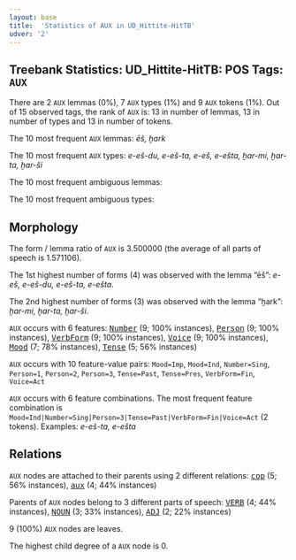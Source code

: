```yaml
---
layout: base
title:  'Statistics of AUX in UD_Hittite-HitTB'
udver: '2'
---
```


## Treebank Statistics: UD_Hittite-HitTB: POS Tags: `AUX`

There are 2 `AUX` lemmas (0%), 7 `AUX` types (1%) and 9 `AUX` tokens (1%).
Out of 15 observed tags, the rank of `AUX` is: 13 in number of lemmas, 13 in number of types and 13 in number of tokens.

The 10 most frequent `AUX` lemmas: <em>ēš, ḫark</em>

The 10 most frequent `AUX` types:  <em>e-eš-du, e-eš-ta, e-eš, e-ešta, ḫar-mi, ḫar-ta, ḫar-ši</em>

The 10 most frequent ambiguous lemmas: 

The 10 most frequent ambiguous types:  



## Morphology

The form / lemma ratio of `AUX` is 3.500000 (the average of all parts of speech is 1.571106).

The 1st highest number of forms (4) was observed with the lemma “ēš”: <em>e-eš, e-eš-du, e-eš-ta, e-ešta</em>.

The 2nd highest number of forms (3) was observed with the lemma “ḫark”: <em>ḫar-mi, ḫar-ta, ḫar-ši</em>.

`AUX` occurs with 6 features: <tt><a href="hit_hittb-feat-Number.html">Number</a></tt> (9; 100% instances), <tt><a href="hit_hittb-feat-Person.html">Person</a></tt> (9; 100% instances), <tt><a href="hit_hittb-feat-VerbForm.html">VerbForm</a></tt> (9; 100% instances), <tt><a href="hit_hittb-feat-Voice.html">Voice</a></tt> (9; 100% instances), <tt><a href="hit_hittb-feat-Mood.html">Mood</a></tt> (7; 78% instances), <tt><a href="hit_hittb-feat-Tense.html">Tense</a></tt> (5; 56% instances)

`AUX` occurs with 10 feature-value pairs: `Mood=Imp`, `Mood=Ind`, `Number=Sing`, `Person=1`, `Person=2`, `Person=3`, `Tense=Past`, `Tense=Pres`, `VerbForm=Fin`, `Voice=Act`

`AUX` occurs with 6 feature combinations.
The most frequent feature combination is `Mood=Ind|Number=Sing|Person=3|Tense=Past|VerbForm=Fin|Voice=Act` (2 tokens).
Examples: <em>e-eš-ta, e-ešta</em>


## Relations

`AUX` nodes are attached to their parents using 2 different relations: <tt><a href="hit_hittb-dep-cop.html">cop</a></tt> (5; 56% instances), <tt><a href="hit_hittb-dep-aux.html">aux</a></tt> (4; 44% instances)

Parents of `AUX` nodes belong to 3 different parts of speech: <tt><a href="hit_hittb-pos-VERB.html">VERB</a></tt> (4; 44% instances), <tt><a href="hit_hittb-pos-NOUN.html">NOUN</a></tt> (3; 33% instances), <tt><a href="hit_hittb-pos-ADJ.html">ADJ</a></tt> (2; 22% instances)

9 (100%) `AUX` nodes are leaves.

The highest child degree of a `AUX` node is 0.

